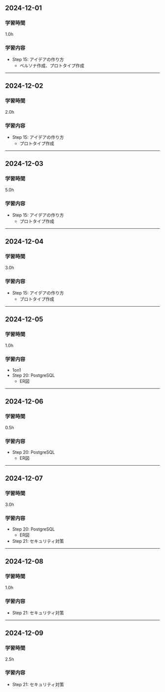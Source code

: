 ## 2024-12-01
### 学習時間
1.0h
### 学習内容
- Step 15: アイデアの作り方
    - ペルソナ作成、プロトタイプ作成
___
## 2024-12-02
### 学習時間
2.0h
### 学習内容
- Step 15: アイデアの作り方
    - プロトタイプ作成
___
## 2024-12-03
### 学習時間
5.0h
### 学習内容
- Step 15: アイデアの作り方
    - プロトタイプ作成
___
## 2024-12-04
### 学習時間
3.0h
### 学習内容
- Step 15: アイデアの作り方
    - プロトタイプ作成
___
## 2024-12-05
### 学習時間
1.0h
### 学習内容
- 1on1
- Step 20: PostgreSQL
    - ER図
___
## 2024-12-06
### 学習時間
0.5h
### 学習内容
- Step 20: PostgreSQL
    - ER図
___
## 2024-12-07
### 学習時間
3.0h
### 学習内容
- Step 20: PostgreSQL
    - ER図
- Step 21: セキュリティ対策
___
## 2024-12-08
### 学習時間
1.0h
### 学習内容
- Step 21: セキュリティ対策
___
## 2024-12-09
### 学習時間
2.5h
### 学習内容
- Step 21: セキュリティ対策
